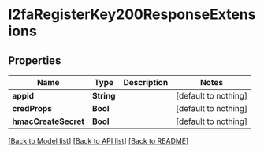 # I2faRegisterKey200ResponseExtensions


## Properties
Name | Type | Description | Notes
------------ | ------------- | ------------- | -------------
**appid** | **String** |  | [default to nothing]
**credProps** | **Bool** |  | [default to nothing]
**hmacCreateSecret** | **Bool** |  | [default to nothing]


[[Back to Model list]](../README.md#models) [[Back to API list]](../README.md#api-endpoints) [[Back to README]](../README.md)


